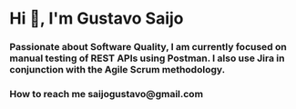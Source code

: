 <h1 align="left">Hi 👋, I'm Gustavo Saijo</h1>

<h3 align="left">Passionate about Software Quality, I am currently focused on manual testing of REST APIs using Postman. 
  I also use Jira in conjunction with the Agile Scrum methodology.</h3>

<h3 align="left">How to reach me saijogustavo@gmail.com</h3>
